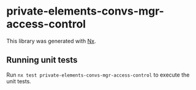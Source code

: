 # private-elements-convs-mgr-access-control

This library was generated with [Nx](https://nx.dev).

## Running unit tests

Run `nx test private-elements-convs-mgr-access-control` to execute the unit tests.
